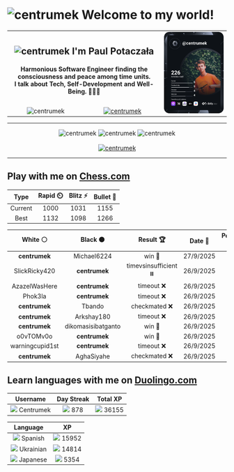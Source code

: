 <h1>
  <img
    src="https://emojis.slackmojis.com/emojis/images/1531849430/4246/blob-sunglasses.gif"
    width="30"
    alt="centrumek"
  />
  Welcome to my world!
</h1>

<table>
  <tbody>
    <tr>
      <td align="center" width="70%" colspan="2">
        <h2>
          <img
            src="https://raw.githubusercontent.com/MartinHeinz/MartinHeinz/master/wave.gif"
            width="30px"
            alt="centrumek"
          />
          I'm Paul Potaczała
        </h2>
        <h4>
          Harmonious Software Engineer finding the consciousness and peace among time units.
          <br/>
          I talk about Tech, Self-Development and Well-Being. 🌿🧘🚀
        </h4>
      </td>
      <td width="30%" rowspan="2">
        <a href="https://app.daily.dev/centrumek">
          <img
            src="./devcard.svg"
            alt="centrumek"
          />
        </a>
      </td>
    </tr>
    <tr align="center">
      <td>
        <img
          src="https://komarev.com/ghpvc/?username=centrumek&label=visitors&color=0e75b6&style=flat"
          alt="centrumek"
        >
      </td>
      <td>
        <a href="https://stackoverflow.com/users/14496012/centrumek">
          <img
            src="https://stackoverflow.com/users/flair/14496012.png?theme=dark"
            alt="centrumek"
          >
        </a>
      </td>
    </tr>
  </tbody>
</table>

---
<div align="center">
  <img 
    src="https://github-readme-stats.vercel.app/api?username=centrumek&show_icons=true&count_private=true&theme=dark&hide_border=true&hide=issues,contribs&bg_color=00000000"
    alt="centrumek"
  />
  <img
    src="https://github-readme-stats.vercel.app/api/top-langs/?username=centrumek&layout=compact&hide_border=true&theme=dark&bg_color=00000000&langs_count=6&exclude_repo=air-statistic-app"
    alt="centrumek"
  />
  <img 
    src="https://github-readme-streak-stats.herokuapp.com?user=centrumek&theme=dark&hide_border=true&background=FFFFFF00"
    alt="centrumek"
  />
  <br/>
  <br/>
  <a href="https://www.buymeacoffee.com/centrumek">
    <img
      src="https://cdn.buymeacoffee.com/buttons/v2/default-orange.png"
      height="50"
      width="210"
      alt="centrumek"
    />
  </a>
</div>

---

## Play with me on [Chess.com](https://www.chess.com/member/centrumek)

<div align="center">
<!--START_SECTION:chessStats-->
<!-- Automatically generated with https://github.com/Balastrong/chess-stats-action -->

| Type | Rapid ⏲️ | Blitz ⚡ | Bullet 🔫 |
|:---:|:---:|:---:|:---:|
| Current | 1000 | 1031 | 1155 |
| Best | 1132 | 1098 | 1266 |

| White ⚪ | Black ⚫ | Result 🏆 | Date 📅 | Position 🗺️ | Type 🕕 |
|:---:|:---:|:---:|:---:|:---:|:---:|
| **centrumek** | Michael6224 | win 🥇 | 27/9/2025 | <a href="http://www.ee.unb.ca/cgi-bin/tervo/fen.pl?select=8/1KP2q2/8/3p1b2/3P4/4k3/8/8 b - - 6 54">Link</a> | Bullet |
| SlickRicky420 | **centrumek** | timevsinsufficient ⏸️ | 26/9/2025 | <a href="http://www.ee.unb.ca/cgi-bin/tervo/fen.pl?select=8/8/8/8/5Q2/4K3/8/6k1 w - - 19 66">Link</a> | Bullet |
| AzazelWasHere | **centrumek** | timeout ❌ | 26/9/2025 | <a href="http://www.ee.unb.ca/cgi-bin/tervo/fen.pl?select=8/3b4/3p2k1/2pPp1p1/1pP1P1P1/1P4K1/5B2/8 b - - 0 39">Link</a> | Bullet |
| Phok3la | **centrumek** | timeout ❌ | 26/9/2025 | <a href="http://www.ee.unb.ca/cgi-bin/tervo/fen.pl?select=8/pp2r1k1/6pp/4b3/2Q5/8/PP3p1P/5K2 b - - 1 34">Link</a> | Bullet |
| **centrumek** | Tbando | checkmated ❌ | 26/9/2025 | <a href="http://www.ee.unb.ca/cgi-bin/tervo/fen.pl?select=8/5p2/6k1/8/8/8/7q/3K2r1 w - - 8 50">Link</a> | Bullet |
| **centrumek** | Arkshay180 | timeout ❌ | 26/9/2025 | <a href="http://www.ee.unb.ca/cgi-bin/tervo/fen.pl?select=r7/pp5p/3q2k1/6p1/8/4PK2/8/8 w - - 0 31">Link</a> | Bullet |
| **centrumek** | dikomasisibatganto | win 🥇 | 26/9/2025 | <a href="http://www.ee.unb.ca/cgi-bin/tervo/fen.pl?select=q4rkQ/5pp1/3b4/1p1p2n1/3Pp3/2P1P3/3N1P2/2B1K2R b K - 1 23">Link</a> | Bullet |
| o0vTOMv0o | **centrumek** | win 🥇 | 26/9/2025 | <a href="http://www.ee.unb.ca/cgi-bin/tervo/fen.pl?select=6r1/8/p1k1p3/1p6/2pP1Q2/4P2P/1P3Pq1/R4RK1 w - - 0 31">Link</a> | Bullet |
| warningcupid1st | **centrumek** | timeout ❌ | 26/9/2025 | <a href="http://www.ee.unb.ca/cgi-bin/tervo/fen.pl?select=4k3/8/8/2PR4/5Pp1/P5Pp/1B1R1P1K/5rN1 b - - 0 44">Link</a> | Bullet |
| **centrumek** | AghaSiyahe | checkmated ❌ | 26/9/2025 | <a href="http://www.ee.unb.ca/cgi-bin/tervo/fen.pl?select=8/6k1/4p1pq/4P1Kb/3P3P/4P3/8/8 w - - 4 45">Link</a> | Bullet |

<!--END_SECTION:chessStats-->
</div>

## Learn languages with me on [Duolingo.com](https://www.duolingo.com/profile/Centrumek)

<div align="center">
<!--START_SECTION:duolingoStats-->
<!-- Automatically generated with https://github.com/centrumek/duolingo-readme-stats-->

| Username | Day Streak | Total XP |
|:---:|:---:|:---:|
| <img src="https://raw.githubusercontent.com/centrumek/duolingo-readme-stats/main/assets/duolingo.png" height="12"> Centrumek | <img src="https://raw.githubusercontent.com/centrumek/duolingo-readme-stats/main/assets/streakinactive.svg" height="12"> 878 | <img src="https://raw.githubusercontent.com/centrumek/duolingo-readme-stats/main/assets/xp.svg" height="12"> 36155 |

| Language | XP |
|:---:|:---:|
| <img src="https://raw.githubusercontent.com/centrumek/duolingo-readme-stats/main/assets/langs/spanish.svg" height="12"> Spanish | <img src="https://raw.githubusercontent.com/centrumek/duolingo-readme-stats/main/assets/xp.svg" height="12"> 15952 |
| <img src="https://raw.githubusercontent.com/centrumek/duolingo-readme-stats/main/assets/langs/ukrainian.svg" height="12"> Ukrainian | <img src="https://raw.githubusercontent.com/centrumek/duolingo-readme-stats/main/assets/xp.svg" height="12"> 14814 |
| <img src="https://raw.githubusercontent.com/centrumek/duolingo-readme-stats/main/assets/langs/japanese.svg" height="12"> Japanese | <img src="https://raw.githubusercontent.com/centrumek/duolingo-readme-stats/main/assets/xp.svg" height="12"> 5354 |

<!--END_SECTION:duolingoStats-->
</div>
<!--
**centrumek/centrumek** is a ✨ _special_ ✨ repository because its `README.md` (this file) appears on your GitHub profile.

Here are some ideas to get you started:

- 🔭 I’m currently working on ...
- 🌱 I’m currently learning ...
- 👯 I’m looking to collaborate on ...
- 🤔 I’m looking for help with ...
- 💬 Ask me about ...
- 📫 How to reach me: ...
- 😄 Pronouns: ...
- ⚡ Fun fact: ...
-->
